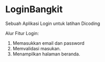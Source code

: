# LoginBangkit
Sebuah Aplikasi Login untuk latihan Dicoding
  
Alur Fitur Login:
1. Memasukkan email dan password
2. Memvalidasi masukan.
3. Menampilkan halaman beranda.
